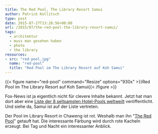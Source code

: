 ```yaml
---
title: The Red Pool, The Library Resort Samui
author: Patrick Kollitsch
type: post
date: 2015-07-27T13:28:56+00:00
url: /2015/07/the-red-pool-the-library-resort-samui/
tags:
  - architektur
  - muss man gesehen haben
  - photo
  - the library
resources:
- src: "red-pool.jpg"
  name: "red-pool"
  title: "Red Pool im The Library Resort auf Koh Samui"
---
```


{{< figure name="red-pool" command="Resize" options="930x" >}}Red Pool im The Library Resort auf Koh Samui{{< /figure >}}

Fox-News ist ja eigentlich nicht für clevere Inhalte bekannt. Jetzt hat man dort aber eine [Liste der 8 seltsamsten Hotel-Pools weltweilt][1] veröffentlicht. Und siehe da, Samui ist auf der Liste vertreten. 

Der Pool im Library Resort in Chaweng ist rot. Weshalb man ihn "[The Red Pool][2]" getauft hat. Die interessante Färbung wird durch rote Kacheln erzeugt. Bei Tag und Nacht ein interessanter Anblick.

[1]: http://www.foxnews.com/travel/2015/07/24/8-worlds-weirdest-hotel-pools/
[2]: http://www.thelibrary.co.th/the-red-pool.html
